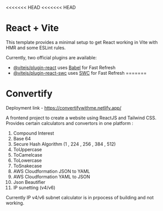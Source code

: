 <<<<<<< HEAD
<<<<<<< HEAD
# React + Vite

This template provides a minimal setup to get React working in Vite with HMR and some ESLint rules.

Currently, two official plugins are available:

- [@vitejs/plugin-react](https://github.com/vitejs/vite-plugin-react/blob/main/packages/plugin-react/README.md) uses [Babel](https://babeljs.io/) for Fast Refresh
- [@vitejs/plugin-react-swc](https://github.com/vitejs/vite-plugin-react-swc) uses [SWC](https://swc.rs/) for Fast Refresh
=======
# Convertify

Deployment link - https://convertifywithme.netlify.app/

A frontend project to create a website using ReactJS and Tailwind CSS.
Provides certain calculators and convertors in one platform :
1. Compound Interest
2. Base 64
3. Secure Hash Algorithm (1 , 224 , 256 , 384 , 512)
4. ToUppercase
5. ToCamelcase
6. ToLowercase
7. ToSnakecase
8. AWS Cloudformation JSON to YAML
9. AWS Cloudformation YAML to JSON
10. Json Beautifier
11. IP sunetting (v4/v6)

Currently IP v4/v6 subnet calculator is in prpocess of building and not working.
